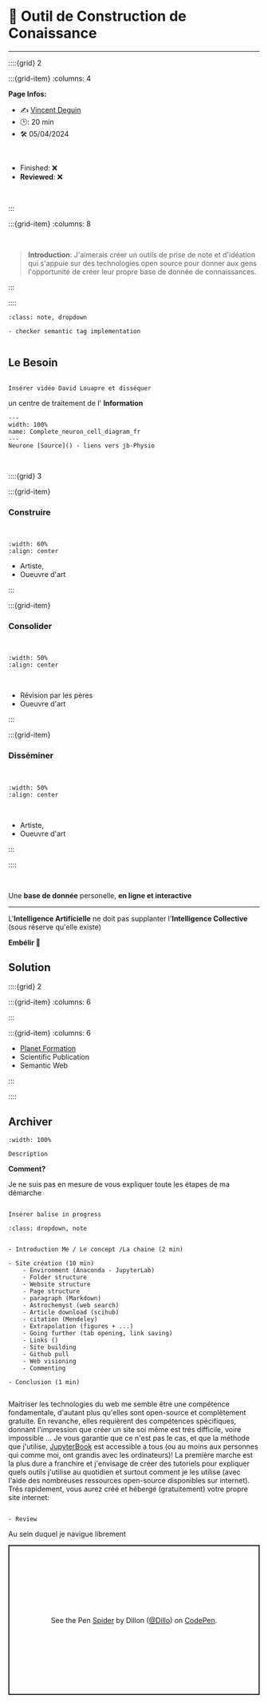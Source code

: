 # 🔧 Outil de Construction de Conaissance 

***

::::{grid} 2

:::{grid-item}
:columns: 4

<div id="colour">
    
<strong>Page Infos:</strong>    
   
    
- ✍️ [Vincent Deguin](https://deugz.github.io/nb-profile/_build/html/intro.html )
- 🕑: 20 min <br>
- 🛠️ 05/04/2024 <br> 
<br>
      
- Finished: ❌    <br>   
- **Reviewed**: ❌<br>


</div>


<br>



:::

:::{grid-item}
:columns: 8

<br>

> **Introduction**: J'aimerais créer un outils de prise de note et d'idéation qui s'appuie sur des technologies open source pour donner aux gens l'opportunité de créer leur propre base de donnée de connaissances.
    


:::

::::

```{admonition} To do
:class: note, dropdown

- checker semantic tag implementation


```


## Le Besoin




```{note}

Insérer vidéo David Louapre et disséquer

```



<p class="emphase">un centre de traitement de l' <strong>Information</strong> </p>

```{figure} Docs/Complete_neuron_cell_diagram_fr.svg
---
width: 100%
name: Complete_neuron_cell_diagram_fr
---
Neurone [Source]() - liens vers jb-Physio
```

<br>

::::{grid} 3

:::{grid-item}

### Construire
    
<br> 

```{image} Docs/cellule.png
:width: 60%
:align: center

```

- Artiste, 
- Oueuvre d'art 

:::

:::{grid-item}

### Consolider
    
<br> 

```{image} Docs/myeline.png
:width: 50%
:align: center

```

<br>

- Révision par les pères 
- Oueuvre d'art 

:::

:::{grid-item}

### Disséminer
    
<br> 



```{image} Docs/synapse.png
:width: 50%
:align: center

```

<br>

- Artiste, 
- Oueuvre d'art 

:::

::::

<br>









<p class="emphase">   
Une <strong>base de donnée</strong> personelle, <strong>en ligne et interactive</strong><br>
</p>


***





<p class="emphase">L'<strong>Intelligence Artificielle</strong> ne doit pas supplanter l'<strong>Intelligence Collective</strong> (sous réserve qu'elle existe)</p>



<p class="emphase2">   
<strong>Embélir </strong> 🎨
</p> 




## Solution

::::{grid} 2 
    
:::{grid-item}
:columns: 6

<script src="https://unpkg.com/@lottiefiles/lottie-player@latest/dist/lottie-player.js"></script>
<lottie-player src="https://assets10.lottiefiles.com/packages/lf20_rbexkvmr.json"  background="transparent"  speed="1"  style="width: 100%; height: auto;"  loop  autoplay></lottie-player>



:::
    
:::{grid-item}
:columns: 6
    
<div id="coulour">


    
- [Planet Formation](https://deugz.github.io/jb-background/_build/html/intro.html)
- Scientific Publication
- Semantic Web

</div>

:::

::::


## Archiver

```{figure} ../../../_static/SVG_files/Map/Map_Encyclopedia.svg
:width: 100%

Description
```


<p class="emphase2"><strong>Comment?</strong></p>

<p class="emphase">Je ne suis pas en mesure de vous expliquer toute les étapes de ma démarche</p>


```{note}

Insérer balise in progress

```

```{admonition} Créer un tuto youtube:
:class: dropdown, note


- Introduction Me / Le concept /La chaine (2 min)

- Site création (10 min)
    - Environment (Anaconda - JupyterLab)
    - Folder structure
    - Website structure
    - Page structure
    - paragraph (Markdown)
    - Astrochemyst (web search)
    - Article download (scihub)
    - citation (Mendeley)
    - Extrapolation (figures + ...)
    - Going further (tab opening, link saving)
    - Links ()
    - Site building
    - Github pull
    - Web visioning
    - Commenting
    
- Conclusion (1 min)


```


    
  
  
Maitriser les technologies du web me semble être une compétence fondamentale, d'autant plus qu'elles sont open-source et complètement gratuite. En revanche, elles requièrent des compétences spécifiques, donnant l'impression que créer un site soi même est trés difficile, voire impossible ... Je vous garantie que ce n'est pas le cas, et que la méthode que j'utilise, [JupyterBook](https://jupyterbook.org/en/stable/intro.html) est accessible a tous (ou au moins aux personnes qui comme moi, ont grandis avec les ordinateurs)! La première marche est la plus dure a franchire et j'envisage de créer des tutoriels pour expliquer quels outils j'utilise au quotidien et surtout comment je les utilise (avec l'aide des nombreuses ressources open-source disponibles sur internet). Trés rapidement, vous aurez créé et hébergé (gratuitement) votre propre site internet:  


```{note}

- Review

```




<p class="emphase">   
Au sein duquel je navigue librement<br>
</p>

<p class="codepen" data-height="600" data-theme-id="dark" data-default-tab="js,result" data-slug-hash="zyoEvM" data-user="Dillo" style="height: 300px; box-sizing: border-box; display: flex; align-items: center; justify-content: center; border: 2px solid; margin: 1em 0; padding: 1em;">
  <span>See the Pen <a href="https://codepen.io/Dillo/pen/zyoEvM">
  Spider</a> by Dillon (<a href="https://codepen.io/Dillo">@Dillo</a>)
  on <a href="https://codepen.io">CodePen</a>.</span>
</p>
<script async src="https://cpwebassets.codepen.io/assets/embed/ei.js"></script>

<br>
<br>













